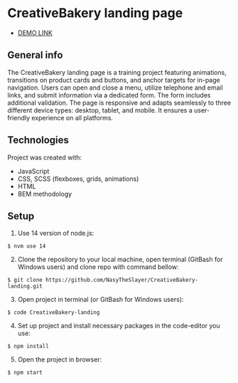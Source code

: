 # CreativeBakery landing page

- [DEMO LINK](https://nasytheslayer.github.io/Museum-2-landing/)

## General info
The CreativeBakery landing page is a training project featuring animations, transitions on product cards and buttons, and anchor targets for in-page navigation. Users can open and close a menu, utilize telephone and email links, and submit information via a dedicated form. The form includes additional validation. The page is responsive and adapts seamlessly to three different device types: desktop, tablet, and mobile. It ensures a user-friendly experience on all platforms.

## Technologies
Project was created with:
* JavaScript
* CSS, SCSS (flexboxes, grids, animations)
* HTML
* BEM methodology

## Setup
1. Use 14 version of node.js:
```
$ nvm use 14
```

2. Clone the repository to your local machine, open terminal (GitBash for Windows users) and clone repo with command bellow:
```
$ git clone https://github.com/NasyTheSlayer/CreativeBakery-landing.git
```

3. Open project in terminal (or GitBash for Windows users):
```
$ code CreativeBakery-landing
```

4. Set up project and install necessary packages in the code-editor you use:
```
$ npm install
```

5. Open the project in browser:
```
$ npm start
```
